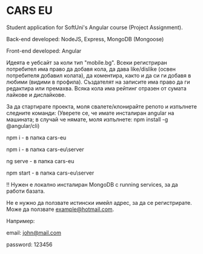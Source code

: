 # CARS EU

Student application for SoftUni's Angular course (Project Assignment).

Back-end developed: NodeJS, Express, MongoDB (Mongoose)

Front-end developed: Angular

Идеята е уебсайт за коли тип "mobile.bg". Всеки регистриран потребител има право да добавя кола, да дава like/dislike (освен потребителя добавил колата), да коментира, както и да си ги добавя в любими (видими в профила). Създателят на записите има право да ги редактира или премахва. Всяка кола има рейтинг отразен от сумата лайкове и дислайкове.

За да стартирате проекта, моля свалете/клонирайте репото и изпълнете следните команди:
(Уверете се, че имате инсталиран angular на машината; в случай че нямате, моля изпълнете: npm install -g @angular/cli)

npm i - в папка cars-eu

npm i - в папка cars-eu\server

ng serve - в папка cars-eu

npm start - в папка cars-eu\server

!! Нужен е локално инсталиран MongoDB с running services, за да работи базата.

Не е нужно да ползвате истински имейл адрес, за да се регистрирате. Може да ползвате example@hotmail.com.

Например:

email: john@mail.com

password: 123456
